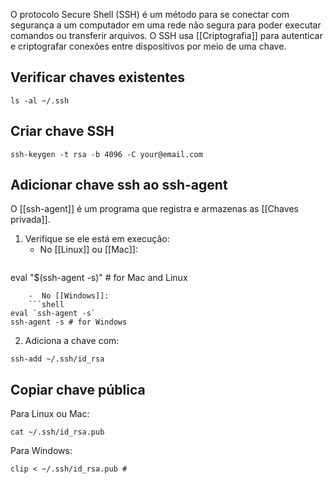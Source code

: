 O protocolo Secure Shell (SSH) é um método para se conectar com segurança a um computador em uma rede não segura para poder executar comandos ou transferir arquivos. O SSH usa [[Criptografia]] para autenticar e criptografar conexões entre dispositivos por meio de uma chave.

## Verificar chaves existentes
```shell
ls -al ~/.ssh
```

## Criar chave SSH
```shell
ssh-keygen -t rsa -b 4096 -C your@email.com
```
## Adicionar chave ssh ao ssh-agent
O [[ssh-agent]] é um programa que registra e armazenas as [[Chaves privada]].

1. Verifique se ele está em execução:
	- No [[Linux]] ou [[Mac]]:
	```shell
eval "$(ssh-agent -s)" # for Mac and Linux
```
	-  No [[Windows]]:
	```shell
eval `ssh-agent -s`
ssh-agent -s # for Windows
```
2. Adiciona a chave com:
```shell
ssh-add ~/.ssh/id_rsa
```
## Copiar chave pública
Para Linux ou Mac:
```shell
cat ~/.ssh/id_rsa.pub
```

Para Windows:
```shell
clip < ~/.ssh/id_rsa.pub #
```

